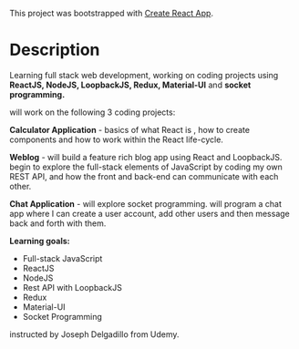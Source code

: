 This project was bootstrapped with [Create React App](https://github.com/facebook/create-react-app).



# Description

Learning full stack web development, working on coding projects using **ReactJS, NodeJS, LoopbackJS, Redux, Material-UI** and **socket programming.**

will work on the following 3 coding projects:

**Calculator Application** - basics of what React is , how to create components and how to work within the React life-cycle.

**Weblog** - will build a feature rich blog app using React and LoopbackJS. begin to explore the full-stack elements of JavaScript by coding my own REST API, and how the front and back-end can communicate with each other.

**Chat Application** - will explore socket programming. will program a chat app where I can create a user account, add other users and then message back and forth with them.

**Learning goals:**
* Full-stack JavaScript
* ReactJS
* NodeJS
* Rest API with LoopbackJS
* Redux
* Material-UI
* Socket Programming
	 
instructed by Joseph Delgadillo from Udemy.


